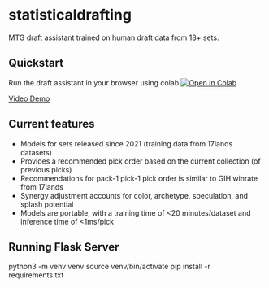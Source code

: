 # statisticaldrafting

MTG draft assistant trained on human draft data from 18+ sets.

## Quickstart

Run the draft assistant in your browser using colab [![Open in Colab](https://colab.research.google.com/assets/colab-badge.svg)](https://colab.research.google.com/github/danieljbrooks/statistical-drafting/blob/main/notebooks/colab_draft_assistant.ipynb)

[Video Demo](https://www.youtube.com/watch?v=RnHF_pV1Zhw)

## Current features

- Models for sets released since 2021 (training data from 17lands datasets)
- Provides a recommended pick order based on the current collection (of previous picks)
- Recommendations for pack-1 pick-1 pick order is similar to GIH winrate from 17lands
- Synergy adjustment accounts for color, archetype, speculation, and splash potential
- Models are portable, with a training time of <20 minutes/dataset and inference time of <1ms/pick

## Running Flask Server

python3 -m venv venv
source venv/bin/activate
pip install -r requirements.txt

